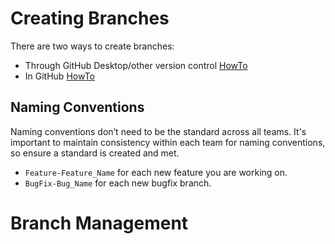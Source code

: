 # Creating Branches
There are two ways to create branches:
- Through GitHub Desktop/other version control [HowTo](https://docs.github.com/en/desktop/making-changes-in-a-branch/managing-branches-in-github-desktop) 
- In GitHub [HowTo](https://docs.github.com/en/pull-requests/collaborating-with-pull-requests/proposing-changes-to-your-work-with-pull-requests/creating-and-deleting-branches-within-your-repository)

## Naming Conventions
Naming conventions don’t need to be the standard across all teams. It's important to maintain consistency within each team for naming conventions, so ensure a standard is created and met.
- `Feature-Feature_Name` for each new feature you are working on. 
- `BugFix-Bug_Name` for each new bugfix branch. 

# Branch Management

